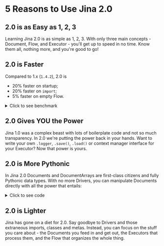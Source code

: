 # 5 Reasons to Use Jina 2.0

## 2.0 is as Easy as 1, 2, 3

Learning Jina 2.0 is as simple as 1, 2, 3. With only three main concepts - Document, Flow, and Executor - you'll get up to speed in no time. Know them all, nothing more, and you're good to go!

## 2.0 is Faster

Compared to 1.x (`1.4.2`), 2.0 is 
- 20% faster on startup;
- 20% faster on `import`;
- 5% faster on empty Flow.

<details>
<summary>Click to see benchmark</summary>

- 2.0.0rc1 
```console
Benchmark #1: jina -v
  Time (mean ± σ):     641.3 ms ±   4.7 ms    [User: 575.8 ms, System: 823.0 ms]
  Range (min … max):   635.5 ms … 650.4 ms    10 runs
```
- 1.4.2
```console
Benchmark #1: jina -v
  Time (mean ± σ):      1.419 s ±  0.251 s    [User: 1.294 s, System: 1.172 s]
  Range (min … max):    1.285 s …  2.040 s    10 runs     
```

- 2.0.0rc1
```console
Benchmark #1: python -c "from jina import Document, Flow, Executor"
  Time (mean ± σ):     532.0 ms ±   6.5 ms    [User: 431.3 ms, System: 543.4 ms]
  Range (min … max):   522.7 ms … 544.0 ms    10 runs
```

- 1.4.2
```console
Benchmark #1: python -c "from jina import Document, Flow, Executor"
  Time (mean ± σ):      1.209 s ±  0.021 s    [User: 1.085 s, System: 1.085 s]
  Range (min … max):    1.192 s …  1.248 s    10 runs
```

- 2.0.0rc1
```python
   from jina import Flow
   from tests import random_docs
   
   f = Flow().add().add().add().add()
   
   with f:
       f.index(random_docs(10000))
```
```console
✅ done in ⏱ 8 seconds 🐎 1194.1/s
```
- 1.2.4
```console
✅ done in ⏱ 8 seconds 🐎 1127.9/s
```

</details>

## 2.0 Gives YOU the Power

Jina 1.0 was a complex beast with lots of boilerplate code and not so much transparency. In 2.0 we're putting the power back in your hands. Want to write your own `.logger`, `.save()`, `.load()` or context manager interface for your Executor? Now that power is yours.

## 2.0 is More Pythonic

In Jina 2.0 Documents and DocumentArrays are first-class citizens and fully Pythonic data types. With no more Drivers, you can manipulate Documents directly with all the power that entails:

<details>
<summary>Click to see code</summary>

```python
from jina import Document

d = Document(content='hello',
             uri='https://jina.ai',
             mime_type='text/plain',
             granularity=1,
             adjacency=3,
             tags={'foo': 'bar'})
```

</details>

## 2.0 is Lighter

Jina has gone on a diet for 2.0. Say goodbye to Drivers and those extraneous imports, classes and metas. Instead, you can focus on the stuff you care about - the Documents you feed in and get out, the Executors that process them, and the Flow that organizes the whole thing.
